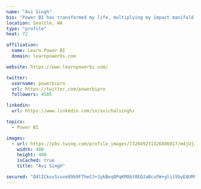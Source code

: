 ```yaml
---
name: "Avi Singh"
bio: "Power BI has transformed my life, multiplying my impact manifold. Now I am on a mission to spread the word and share the knowledge"
location: Seattle, WA
type: "profile"
heat: 72

affiliation:
  name: Learn Power BI
  domain: learnpowerbi.com

website: https://www.learnpowerbi.com/

twitter:
  username: powerbipro
  url: https://twitter.com/powerbipro
  followers: 4505

linkedin:
  url: https://www.linkedin.com/in/avichalsingh/

topics:
  - Power BI

images:
  - url: https://pbs.twimg.com/profile_images/732049231326806017/m4jUj2Lu_400x400.jpg
    width: 400
    height: 400
    isCached: true
    title: "Avi Singh"

secured: "Q4lICkuvSruve89b9FTheCJ+JykBeq0PqKM8bt0EQJaBcuFW+gliiVbyE8UMhSEOBzhy9NEljeM/oTPE3owFXFT15E+lTqWUFkNKwKUe1P/rxxETJgUm1lNbqk5nYGs3NvwxJ4XO3T/sE/FFYnIopJMIMCyHQMfotWFgN396TvrHEDN+Gxw7qxSe7E9dA593rr+SXr2HDGtWk8ktBKce4vCZB9SNvauQdHIbrcRUAr3w/jQChxXzXP1Adxp4YSnjg52RBMX0spE8ADR4yOGPAL/sSDur/LwkZY+krAklTqyq9RKMpdggu9/b76kpmJ/j+2dgLTJv3D3QV5rUJDoGi9QbBmnE4R0e9/IHBX3itXAH182Za57ZxGvbdLwIJaYf6Jr0jaOx7OeyQa+a9s56I9w0ux0iex2LxoJGQrqw0JY=;1E2hYaOuieV5U5+4mlwzMA=="
---
```


